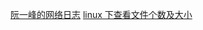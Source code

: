 [阮一峰的网络日志](http://www.ruanyifeng.com/blog/)
[linux 下查看文件个数及大小](https://www.cnblogs.com/hellojesson/p/9456758.html)
